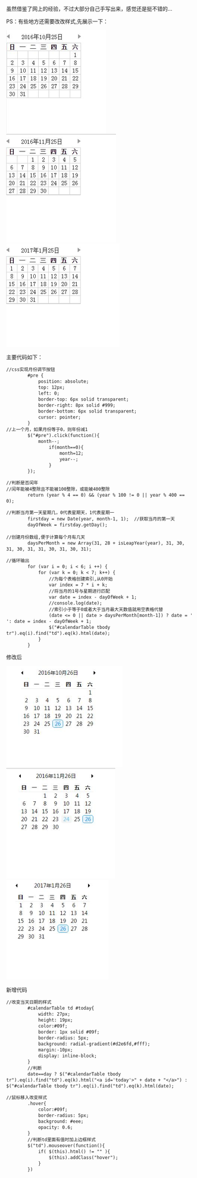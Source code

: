 虽然借鉴了网上的经验，不过大部分自己手写出来，感觉还是挺不错的...

PS：有些地方还需要改改样式,先展示一下：

![10月份](https://github.com/lc-dmx/calendar/blob/master/16-10.jpg)
![11月份](https://github.com/lc-dmx/calendar/blob/master/16-11.jpg)
![1月份](https://github.com/lc-dmx/calendar/blob/master/17-1.jpg)

主要代码如下：
```
//css实现月份调节按钮
		#pre {
			position: absolute;
			top: 12px;
			left: 0;
			border-top: 6px solid transparent;
			border-right: 8px solid #999;
			border-bottom: 6px solid transparent;
			cursor: pointer;
		}
//上一个月，如果月份等于0，则年份减1
		$("#pre").click(function(){
			month--;
	    		if(month==0){
	     			month=12;
	     			year--;
	    		}
		});
```
```
//判断是否闰年
//闰年能被4整除且不能被100整除，或能被400整除
		return (year % 4 == 0) && (year % 100 != 0 || year % 400 == 0);
```
```
//判断当月第一天星期几，0代表星期天，1代表星期一
		firstday = new Date(year, month-1, 1);	//获取当月的第一天
		dayOfWeek = firstday.getDay();

//创建月份数组,便于计算每个月有几天
		daysPerMonth = new Array(31, 28 + isLeapYear(year), 31, 30, 31, 30, 31, 31, 30, 31, 30, 31);
```
```
//循环输出
		for (var i = 0; i < 6; i ++) {
			for (var k = 0; k < 7; k++) {
				//为每个表格创建索引,从0开始
				var index = 7 * i + k;
				//将当月的1号与星期进行匹配      
				var date = index - dayOfWeek + 1;
				//console.log(date);
				//索引小于等于0或者大于当月最大天数值就用空表格代替    
				(date <= 0 || date > daysPerMonth[month-1]) ? date = ' ': date = index - dayOfWeek + 1;
				$("#calendarTable tbody tr").eq(i).find("td").eq(k).html(date);
			}
		}
```
修改后

![10月份](https://github.com/lc-dmx/calendar/blob/master/16-10%E4%BF%AE%E6%94%B9%E5%90%8E.jpg)
![11月份](https://github.com/lc-dmx/calendar/blob/master/16-11%E4%BF%AE%E6%94%B9%E5%90%8E.jpg)
![1月份](https://github.com/lc-dmx/calendar/blob/master/17-1%E4%BF%AE%E6%94%B9%E5%90%8E.jpg)

新增代码

```
//改变当天日期的样式
		#calendarTable td #today{
			width: 27px;
			height: 19px;
			color:#09f;
			border: 1px solid #09f;
			border-radius: 5px;
			background: radial-gradient(#d2e6fd,#fff);
			margin:-10px;
			display: inline-block;
		}
		//判断
		date==day ? $("#calendarTable tbody tr").eq(i).find("td").eq(k).html("<a id='today'>" + date + "</a>") : $("#calendarTable tbody tr").eq(i).find("td").eq(k).html(date);
```
```
//鼠标移入改变样式		
		.hover{
			color:#09f;
			border-radius: 5px;
			background: #eee;
			opacity: 0.6;
		}
		//判断td里面有值时加上边框样式
		$("td").mouseover(function(){
			if( $(this).html() != "" ){
				$(this).addClass("hover");
			}
		})
```
